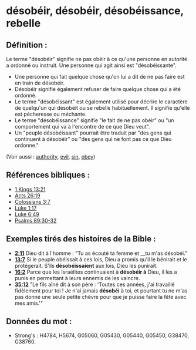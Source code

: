 # désobéir, désobéir, désobéissance, rebelle

## Définition :

Le terme "désobéir" signifie ne pas obéir à ce qu'une personne en autorité a ordonné ou instruit. Une personne qui agit ainsi est "désobéissante".

* Une personne qui fait quelque chose qu'on lui a dit de ne pas faire est en train de désobéir.
* Désobéir signifie également refuser de faire quelque chose qui a été ordonné.
* Le terme "désobéissant" est également utilisé pour décrire le caractère de quelqu'un qui désobéit ou se rebelle habituellement. Il signifie qu'elle est pécheresse ou méchante.
* Le terme "désobéissance" signifie "le fait de ne pas obéir" ou "un comportement qui va à l'encontre de ce que Dieu veut".
* Un "peuple désobéissant" pourrait être traduit par "des gens qui continuent à désobéir" ou "des gens qui ne font pas ce que Dieu ordonne."

(Voir aussi : [authority](../kt/authority.md), [evil](../kt/evil.md), [sin](../kt/sin.md), [obey](../other/obey.md))

## Références bibliques :

* [1 Kings 13:21](rc://en/tn/help/1ki/13/21)
* [Acts 26:19](rc://en/tn/help/act/26/19)
* [Colossians 3:7](rc://en/tn/help/col/03/07)
* [Luke 1:17](rc://en/tn/help/luk/01/17)
* [Luke 6:49](rc://en/tn/help/luk/06/49)
* [Psalms 89:30-32](rc://en/tn/help/psa/089/030)

## Exemples tirés des histoires de la Bible :

* __[2:11](rc://en/tn/help/obs/02/11)__ Dieu dit à l'homme : "Tu as écouté ta femme et __tu m'as désobéi."
* __[13:7](rc://en/tn/help/obs/13/07)__ Si le peuple obéissait à ces lois, Dieu a promis qu'il le bénirait et le protégerait. S'ils __désobéissaient__ aux lois, Dieu les punirait.
* __[16:2](rc://en/tn/help/obs/16/02)__ Parce que les Israélites continuaient à __désobéir à__ Dieu, il les a punis en permettant à leurs ennemis de les vaincre.
* __[35:12](rc://en/tn/help/obs/35/12)__ "Le fils aîné dit à son père : 'Toutes ces années, j'ai travaillé fidèlement pour toi ! Je n'ai jamais __désobéi__ à toi, et pourtant tu ne m'as pas donné une seule petite chèvre pour que je puisse faire la fête avec mes amis.'"

## Données du mot :

* Strong's : H4784, H5674, G05060, G05430, G05440, G05450, G38470, G38760.
